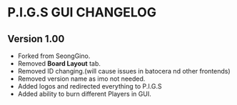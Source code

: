 # P.I.G.S GUI CHANGELOG

## Version 1.00
- Forked from SeongGino.
- Removed **Board Layout** tab. 
- Removed ID changing.(will cause issues in batocera nd other frontends)
- Removed version name as imo not needed. 
- Added logos and redirected everything to P.I.G.S
- Added ability to burn different Players in GUI.
